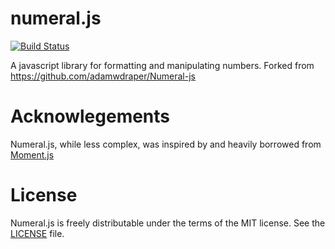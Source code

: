 # numeral.js

[![Build Status](https://travis-ci.org/elastic/numeral-js.svg?branch=master)](https://travis-ci.org/elastic/numeral-js)

A javascript library for formatting and manipulating numbers. Forked from https://github.com/adamwdraper/Numeral-js

# Acknowlegements

Numeral.js, while less complex, was inspired by and heavily borrowed from [Moment.js](http://momentjs.com)


# License

Numeral.js is freely distributable under the terms of the MIT license. See the [LICENSE](LICENSE) file.
